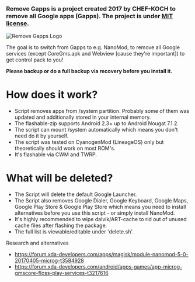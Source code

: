 ### Remove Gapps is a project created 2017 by CHEF-KOCH to remove all Google apps (Gapps). The project is under [MIT license](https://github.com/CHEF-KOCH/Remove-Gapps/blob/master/LICENSE). 


![Remove Gapps Logo](https://raw.githubusercontent.com/CHEF-KOCH/Remove-Gapps/master/anti-google.jpg)



The goal is to switch from Gapps to e.g. NanoMod, to remove all Google services (except CoreGms.apk and Webview [cause they're important]) to get control pack to you!


**Please backup or do a full backup via recovery before you install it.**  


How does it work?
=================

* Script removes apps from /system partition. Probably some of them was updated and additionally stored in your internal memory.
* The flashable-zip supports Android 2.3+ up to Android Nougat 7.1.2.
* The script can mount /system automatically which means you don't need do it by yourself.
* The script was tested on CyanogenMod (LineageOS) only but theoretically should work on most ROM's. 
* It's flashable via CWM and TWRP. 


What will be deleted?
=================
* The Script will delete the default Google Launcher.
* The Script also removes Google Dialer, Google Keyboard, Google Maps, Google Play Store & Google Play Store which means you need to install alternatives before you use this script - or simply install NanoMod.
* It's highly recommended to wipe dalvik/ART-cache to rid out of unused cache files after flashing the package.
* The full list is viewable/editable under 'delete.sh'.


Research and alternatives
* https://forum.xda-developers.com/apps/magisk/module-nanomod-5-0-20170405-microg-t3584928
* https://forum.xda-developers.com/android/apps-games/app-microg-gmscore-floss-play-services-t3217616